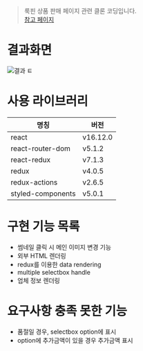 > 룩핀 상품 판매 페이지 관련 클론 코딩입니다.  
> [참고 페이지](https://www.lookpin.co.kr/products/1986863)

# 결과화면

![결과](/result.png)
ㅌ

# 사용 라이브러리

| 명칭              | 버전     |
| ----------------- | -------- |
| react             | v16.12.0 |
| react-router-dom  | v5.1.2   |
| react-redux       | v7.1.3   |
| redux             | v4.0.5   |
| redux-actions     | v2.6.5   |
| styled-components | v5.0.1   |

# 구현 기능 목록

- 썸네일 클릭 시 메인 이미지 변경 기능
- 외부 HTML 렌더링
- redux를 이용한 data rendering
- multiple selectbox handle
- 업체 정보 렌더링

# 요구사항 충족 못한 기능

- 품절일 경우, selectbox option에 표시
- option에 추가금액이 있을 경우 추가금액 표시
